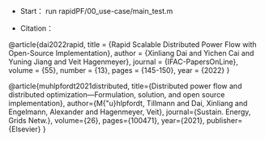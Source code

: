 - Start： run rapidPF/00_use-case/main_test.m

- Citation：

@article{dai2022rapid,
  title = {Rapid Scalable Distributed Power Flow with Open-Source Implementation},
  author = {Xinliang Dai and Yichen Cai and Yuning Jiang and Veit Hagenmeyer},
    journal = {IFAC-PapersOnLine},
    volume = {55},
    number = {13},
    pages = {145-150},
    year = {2022}
}

@article{muhlpfordt2021distributed,
  title={Distributed power flow and distributed optimization—Formulation, solution, and open source implementation},
  author={M{\"u}hlpfordt, Tillmann and Dai, Xinliang and Engelmann, Alexander and Hagenmeyer, Veit},
  journal={Sustain. Energy, Grids Netw.},
  volume={26},
  pages={100471},
  year={2021},
  publisher={Elsevier}
}


